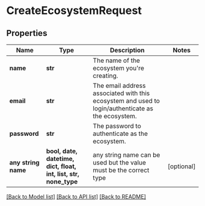 # CreateEcosystemRequest


## Properties
Name | Type | Description | Notes
------------ | ------------- | ------------- | -------------
**name** | **str** | The name of the ecosystem you&#39;re creating. | 
**email** | **str** | The email address associated with this ecosystem and used to login/authenticate as the ecosystem. | 
**password** | **str** | The password to authenticate as the ecosystem. | 
**any string name** | **bool, date, datetime, dict, float, int, list, str, none_type** | any string name can be used but the value must be the correct type | [optional]

[[Back to Model list]](../README.md#documentation-for-models) [[Back to API list]](../README.md#documentation-for-api-endpoints) [[Back to README]](../README.md)


